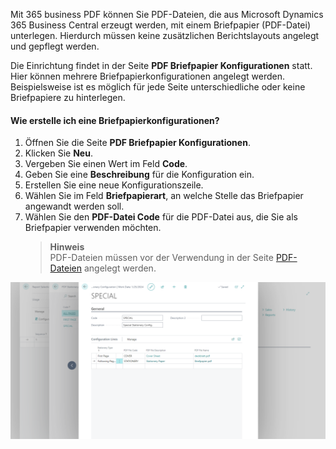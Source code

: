 Mit 365 business PDF können Sie PDF-Dateien, die aus Microsoft Dynamics 365 Business Central erzeugt werden, mit einem Briefpapier (PDF-Datei) unterlegen. Hierdurch müssen keine zusätzlichen Berichtslayouts angelegt und gepflegt werden.

Die Einrichtung findet in der Seite **PDF Briefpapier Konfigurationen** statt. Hier können mehrere Briefpapierkonfigurationen angelegt werden. Beispielsweise ist es möglich für jede Seite unterschiedliche oder keine Briefpapiere zu hinterlegen.

#### Wie erstelle ich eine Briefpapierkonfigurationen?

1. Öffnen Sie die Seite **PDF Briefpapier Konfigurationen**.
2. Klicken Sie **Neu**.
3. Vergeben Sie einen Wert im Feld **Code**.
4. Geben Sie eine **Beschreibung** für die Konfiguration ein.
5. Erstellen Sie eine neue Konfigurationszeile.
6. Wählen Sie im Feld **Briefpapierart**, an welche Stelle das Briefpapier angewandt werden soll.
7. Wählen Sie den **PDF-Datei Code** für die PDF-Datei aus, die Sie als Briefpapier verwenden möchten.
   > **Hinweis**<br>PDF-Dateien müssen vor der Verwendung in der Seite [PDF-Dateien](../pdf-files/) angelegt werden.

![Briefpapierkonfiguration](/assets/images/365-business-pdf/stationery-configuration.png)

